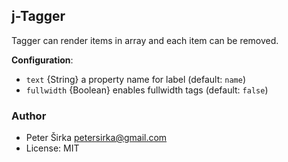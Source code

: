 ## j-Tagger

Tagger can render items in array and each item can be removed.

__Configuration__:

- `text` {String} a property name for label (default: `name`)
- `fullwidth` {Boolean} enables fullwidth tags (default: `false`)

### Author

- Peter Širka <petersirka@gmail.com>
- License: MIT